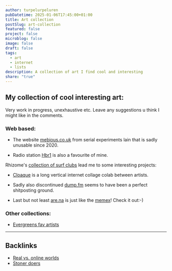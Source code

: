 ```yaml
---
author: turpelurpeluren
pubDatetime: 2025-01-06T17:45:00+01:00
title: Art collection
postSlug: art-collection
featured: false
project: false
microblog: false
image: false
draft: false
tags:
  - art
  - internet
  - lists
description: A collection of art I find cool and interesting
share: "true"
---
```

## My collection of cool interesting art:
Very work in progress, unexhaustive etc. Leave any suggestions u think I might like in the comments. 
### Web based:
- The website [mebious.co.uk](https://lain.wiki/wiki/Mebious.co.uk) from serial experiments lain that is sadly unusable since 2020. 

- Radio station [Hbr1](http://www.hbr1.com/) is also a favourite of mine. 

Rhizome's [collection of surf clubs](https://sites.rhizome.org/surfclubs/) lead me to some interesting projects: 

- [Cloaque](https://www.cloaque.org/) is a long vertical internet collage colab between artists. 

- Sadly also discontinued [dump.fm](https://hyperallergic.com/356346/in-memory-of-dump-fm-an-endlessly-collaborative-image-poem/) seems to have been a perfect shitposting ground. 

- Last but not least [are.na](https://www.are.na/) is just like the [memex](https://worrydream.com/refs/Bush_1945_-_As_We_May_Think_(Life_Magazine).pdf)! Check it out:-)

### Other collections:
- [Evergreens fav artists](https://itsevergreen.rip/blog/3-24-2022/)

---
## Backlinks
- [Real vs. online worlds](/posts/real-vs-online-worlds)
- [Stoner doers](/posts/stoner-doers)
